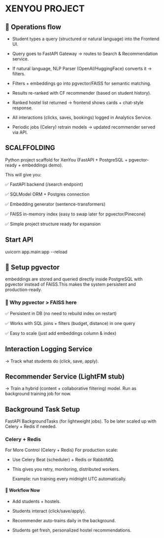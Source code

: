 # XENYOU PROJECT

## 🔑 Operations flow

- Student types a query (structured or natural language) into the Frontend UI.

- Query goes to FastAPI Gateway → routes to Search & Recommendation service.

- If natural language, NLP Parser (OpenAI/HuggingFace) converts it → filters.

- Filters + embeddings go into pgvector/FAISS for semantic matching.

- Results re-ranked with CF recommender (based on student history).

- Ranked hostel list returned → frontend shows cards + chat-style response.

- All interactions (clicks, saves, bookings) logged in Analytics Service.

- Periodic jobs (Celery) retrain models → updated recommender served via API.

## SCALFFOLDING

Python project scaffold for XenYou (FastAPI + PostgreSQL + pgvector-ready + embeddings demo).

This will give you:

✅ FastAPI backend (/search endpoint)

✅ SQLModel ORM + Postgres connection

✅ Embedding generator (sentence-transformers)

✅ FAISS in-memory index (easy to swap later for pgvector/Pinecone)

✅ Simple project structure ready for expansion

## Start API
uvicorn app.main:app --reload

## 🔧 Setup pgvector

embeddings are stored and queried directly inside PostgreSQL with pgvector instead of FAISS.This makes the system persistent and production-ready.
### 🔑 Why pgvector > FAISS here

✅ Persistent in DB (no need to rebuild index on restart)

✅ Works with SQL joins + filters (budget, distance) in one query

✅ Easy to scale (just add embeddings column & index)

## Interaction Logging Service
 → Track what students do (click, save, apply).

## Recommender Service (LightFM stub) 
 → Train a hybrid (content + collaborative filtering) model. Run as background training job for now.

## Background Task Setup
FastAPI BackgroundTasks (for lightweight jobs). To be later scaled up with Celery + Redis if needed.
### Celery + Redis
For More Control (Celery + Redis)
For production scale:

- Use Celery Beat (scheduler) + Redis or RabbitMQ.

- This gives you retry, monitoring, distributed workers.

    Example: run training every midnight UTC automatically.

#### 🚀 Workflow Now

- Add students + hostels.

- Students interact (click/save/apply).

- Recommender auto-trains daily in the background.

- Students get fresh, personalized hostel recommendations.
